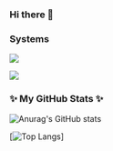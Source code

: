 ### Hi there 👋

<!--
**szummilas/szummilas** is a ✨ _special_ ✨ repository because its `README.md` (this file) appears on your GitHub profile.

Here are some ideas to get you started:

- 🔭 I’m currently working on ...
- 🌱 I’m currently learning ...
- 👯 I’m looking to collaborate on ...
- 🤔 I’m looking for help with ...
- 💬 Ask me about ...
- 📫 How to reach me: ...
- 😄 Pronouns: ...
- ⚡ Fun fact: ...
-->

### Systems

![](https://img.shields.io/badge/Main%20system-Windows%2010-informational?style=for-the-badge&logo=windows)

![](https://img.shields.io/badge/Supporting%20system-Ubuntu%20-informational?style=for-the-badge&logo=ubuntu)

### ✨ My GitHub Stats ✨

![Anurag's GitHub stats](https://github-readme-stats.vercel.app/api?username=szummilas&theme=radical&show_icons=true)

[![Top Langs](https://github-readme-stats.vercel.app/api/top-langs/?username=szummilas&layout=compact)]
